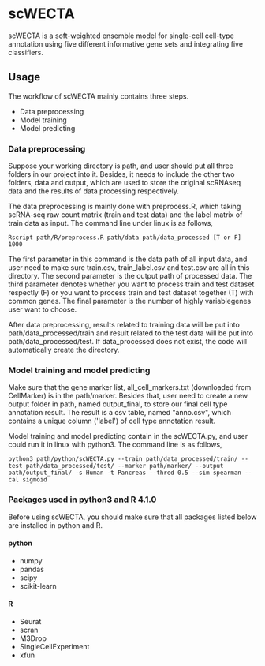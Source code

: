 # scWECTA
scWECTA is a soft-weighted ensemble model for single-cell cell-type annotation using five different informative gene sets and integrating five classifiers.<br /> 

## Usage
The workflow of scWECTA mainly contains three steps.<br />  

* Data preprocessing<br />
* Model training<br/>
* Model predicting<br/> 

### Data preprocessing
Suppose your working directory is path, and user should put all three folders in our project into it. Besides, it needs to include the other two folders, data and output, which are used to store the original scRNAseq data and the results of data processing respectively.<br />  

The data preprocessing is mainly done with preprocess.R, which taking scRNA-seq raw count matrix (train and test data) and the label matrix of train data as input. The command line under linux is as follows,
```
Rscript path/R/preprocess.R path/data path/data_processed [T or F] 1000
```
The first parameter in this command is the data path of all input data, and user need to make sure train.csv, train_label.csv and test.csv are all in this directory. The second parameter is the output path of processed data. The third parameter denotes whether you want to process train and test dataset respectly (F) or you want to process train and test dataset together (T) with common genes. The final parameter is the number of highly variablegenes user want to choose.<br />

After data preprocessing, results related to training data will be put into path/data_processed/train and result related to the test data will be put into path/data_processed/test. If data_processed does not exist, the code will automatically create the directory.<br />  

### Model training and model predicting
Make sure that the gene marker list, all_cell_markers.txt (downloaded from CellMarker) is in the path/marker. Besides that, user need to create a new output folder in path, named output_final, to store our final cell type annotation result. The result is a csv table, named "anno.csv", which contains a unique column ('label') of cell type annotation result.<br />  

Model training and model predicting contain in the scWECTA.py, and user could run it in linux with python3. The command line is as follows,
```
python3 path/python/scWECTA.py --train path/data_processed/train/ --test path/data_processed/test/ --marker path/marker/ --output path/output_final/ -s Human -t Pancreas --thred 0.5 --sim spearman --cal sigmoid
``` 

### Packages used in python3 and R 4.1.0
Before using scWECTA, you should make sure that all packages listed below are installed in python and R.<br />    

#### python
* numpy 
* pandas  
* scipy 
* scikit-learn

#### R
* Seurat  
* scran
* M3Drop  
* SingleCellExperiment  
* xfun
